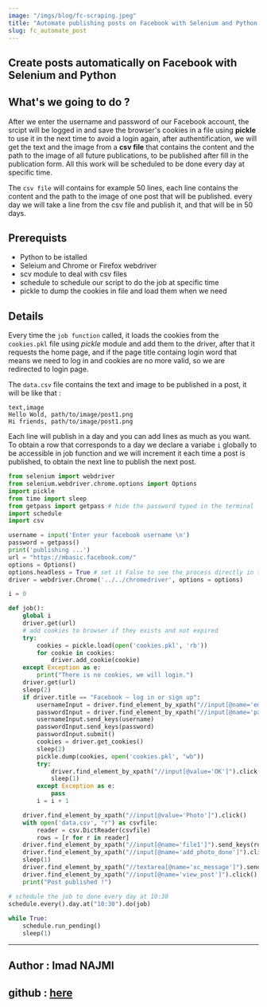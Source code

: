 ```yaml
---
image: "/imgs/blog/fc-scraping.jpeg"
title: "Automate publishing posts on Facebook with Selenium and Python."
slug: fc_automate_post
---
```


<h2 class="article-title">
Create posts automatically on Facebook with Selenium and Python
</h2>

## What's we going to do ?
After we enter the username and password of our Facebook account, the srcipt will be logged in and save the browser's cookies in a file using **pickle** to use it in the next time to avoid a login again, after authentification, we will get the text and the image from a **csv file** that contains the content and the path to the image of all future publications, to be published  after fill in the publication form.
All this work will be scheduled to be done every day at specific time.

The `csv file` will contains for example 50 lines, each line contains the content and the path to the image of one post that will be published. every day we will take a line from the csv file and publish it, and that will be in 50 days.

## Prerequists
 - Python to be istalled
 - Seleium and Chrome or Firefox webdriver 
 - scv module to deal with csv files
 - schedule to schedule our script to do the job at specific time
 - pickle to dump the cookies in file and load them when we need
## Details

Every time the `job function` called,  it  loads the cookies  from the `cookies.pkl` file using *pickle* module and add them to the driver, after that it requests the home page, and if the page title containg login word that means we need to log in and cookies are no more valid, so we are redirected to login page.

The `data.csv` file contains the text and image to be published in a post, it will be like that : 
```csv
text,image
Hello Wold, path/to/image/post1.png
Hi friends, path/to/image/post1.png
```
Each  line will publish in a day and you can add lines as much as you want.
To obtain a row that corresponds to a day we declare a variabe `i` globally to be accessible in job function and we will increment it each time a post is published, to obtain the next line to publish the next post.


```python
from selenium import webdriver
from selenium.webdriver.chrome.options import Options
import pickle
from time import sleep
from getpass import getpass # hide the password typed in the terminal
import schedule
import csv

username = input('Enter your facebook username \n')
password = getpass()
print('publishing ...')
url = "https://mbasic.facebook.com/"
options = Options()
options.headless = True # set it False to see the process directly in the browser
driver = webdriver.Chrome('../../chromedriver', options = options)

i = 0

def job():	
	global i
	driver.get(url)
	# add cookies to browser if they exists and not expired
	try:
		cookies = pickle.load(open('cookies.pkl', 'rb'))
		for cookie in cookies:
			driver.add_cookie(cookie)
	except Exception as e:
		print("There is no cookies, we will login.")
	driver.get(url)
	sleep(2)
	if driver.title == "Facebook – log in or sign up":
		usernameInput = driver.find_element_by_xpath("//input[@name='email']")
		passwordInput = driver.find_element_by_xpath("//input[@name='pass']")
		usernameInput.send_keys(username)
		passwordInput.send_keys(password)
		passwordInput.submit()
		cookies = driver.get_cookies()
		sleep(2)
		pickle.dump(cookies, open('cookies.pkl', "wb"))
		try:
			driver.find_element_by_xpath("//input[@value='OK']").click()
			sleep(1)
		except Exception as e:
			pass
		i = i + 1

	driver.find_element_by_xpath("//input[@value='Photo']").click()
	with open('data.csv', "r") as csvfile:
		reader = csv.DictReader(csvfile)
		rows = [r for r in reader]
	driver.find_element_by_xpath("//input[@name='file1']").send_keys(rows[i]['image'])
	driver.find_element_by_xpath("//input[@name='add_photo_done']").click()
	sleep(1)
	driver.find_element_by_xpath("//textarea[@name='xc_message']").send_keys(rows[i]['text'])
	driver.find_element_by_xpath("//input[@name='view_post']").click()
	print("Post published !")

# schedule the job to done every day at 10:30
schedule.every().day.at("10:30").do(job)
  
while True:
	schedule.run_pending()
	sleep(1)

```
___
## Author : Imad NAJMI
 ## github : [here](https://github.com/najmi9/automate-publishing-posts-on-facebook)